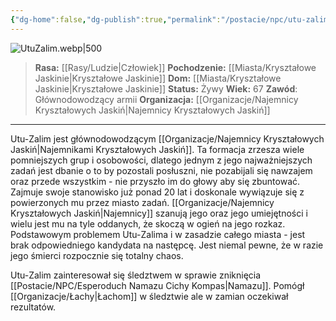 ```yaml
---
{"dg-home":false,"dg-publish":true,"permalink":"/postacie/npc/utu-zalim/","dgPassFrontmatter":true}
---
```


![UtuZalim.webp|500](/img/user/Vault/Grafiki/NPC/UtuZalim.webp)

> **Rasa:** [[Rasy/Ludzie\|Człowiek]]
> **Pochodzenie:** [[Miasta/Kryształowe Jaskinie\|Kryształowe Jaskinie]]
> **Dom:** [[Miasta/Kryształowe Jaskinie\|Kryształowe Jaskinie]]
> **Status:** Żywy
> **Wiek:** 67
> **Zawód**: Głównodowodzący armii
> **Organizacja:** [[Organizacje/Najemnicy Kryształowych Jaskiń\|Najemnicy Kryształowych Jaskiń]]

---

Utu-Zalim jest głównodowodzącym [[Organizacje/Najemnicy Kryształowych Jaskiń\|Najemnikami Kryształowych Jaskiń]]. Ta formacja zrzesza wiele pomniejszych grup i osobowości, dlatego jednym z jego najważniejszych zadań jest dbanie o to by pozostali posłuszni, nie pozabijali się nawzajem oraz przede wszystkim - nie przyszło im do głowy aby się zbuntować. Zajmuje swoje stanowisko już ponad 20 lat i doskonale wywiązuje się z powierzonych mu przez miasto zadań. [[Organizacje/Najemnicy Kryształowych Jaskiń\|Najemnicy]] szanują jego oraz jego umiejętności i wielu jest mu na tyle oddanych, że skoczą w ogień na jego rozkaz. Podstawowym problemem Utu-Zalima i w zasadzie całego miasta - jest brak odpowiedniego kandydata na następcę. Jest niemal pewne, że w razie jego śmierci rozpocznie się totalny chaos.

Utu-Zalim zainteresował się śledztwem w sprawie zniknięcia [[Postacie/NPC/Esperoduch Namazu Cichy Kompas\|Namazu]]. Pomógł [[Organizacje/Łachy\|Łachom]] w śledztwie ale w zamian oczekiwał rezultatów.